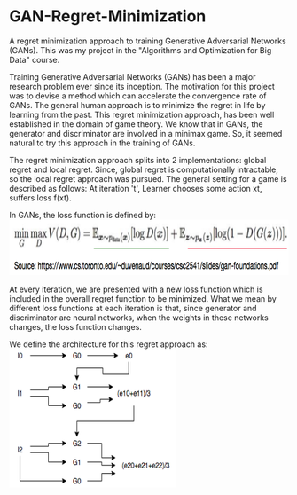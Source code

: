 # GAN-Regret-Minimization
A regret minimization approach to training Generative Adversarial Networks (GANs). This was my project in the "Algorithms and Optimization for Big Data" course.

Training Generative Adversarial Networks (GANs) has been a major research problem ever since its inception. The motivation for this project was to devise a method which can accelerate the convergence rate of GANs. The general human approach is to minimize the regret in life by learning from the past. This regret minimization approach, has been well established in the domain of game theory. We know that in GANs, the generator and discriminator are involved in a minimax game. So, it seemed natural to try this approach in the training of GANs.

The regret minimization approach splits into 2 implementations: global regret and local regret. Since, global regret is computationally intractable, so the local regret approach was pursued. The general setting for a game is described as follows: At iteration 't', Learner chooses some action xt, suffers loss f(xt).

In GANs, the loss function is defined by:
<img src="gan_loss_function.png" width="800" height="100">

At every iteration, we are presented with a new loss function which is included in the overall regret function to be minimized. What we mean by different loss functions at each iteration is that, since generator and discriminator are neural networks, when the weights in these networks changes, the loss function changes.

We define the architecture for this regret approach as: <br />
<img src="architecture.png" width="300" height="250">
